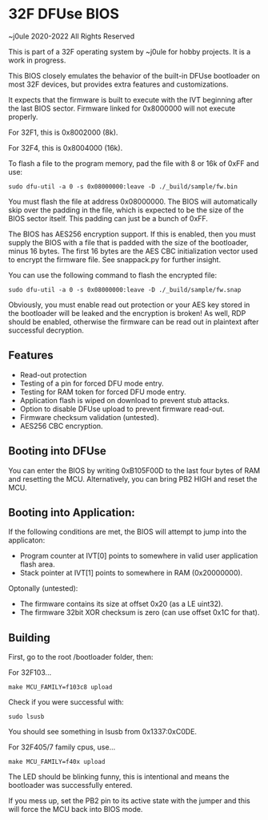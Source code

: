 # 32F DFUse BIOS

~j0ule 2020-2022 All Rights Reserved

This is part of a 32F operating 
system by ~j0ule for hobby projects. 
It is a work in progress.

This BIOS closely emulates the 
behavior of the built-in DFUse 
bootloader on most 32F devices, but 
provides extra features and 
customizations.

It expects that the firmware is 
built to execute with the IVT 
beginning after the last BIOS 
sector. Firmware linked for 
0x8000000 will not execute 
properly.

For 32F1, this is 0x8002000 (8k).

For 32F4, this is 0x8004000 (16k).

To flash a file to the program memory, 
pad the file with 8 or 16k of 0xFF 
and use:

    sudo dfu-util -a 0 -s 0x08000000:leave -D ./_build/sample/fw.bin

You must flash the file at address 
0x08000000. The BIOS will 
automatically skip over the padding 
in the file, which is expected to be 
the size of the BIOS sector itself. 
This padding can just be a bunch of 
0xFF. 

The BIOS has AES256 encryption 
support. If this is enabled, then you
must supply the BIOS with a 
file that is padded with the size 
of the bootloader, minus 16 bytes. 
The first 16 bytes are the AES CBC 
initialization vector used to encrypt 
the firmware file. See snappack.py 
for further insight.

You can use the following command 
to flash the encrypted file:

    sudo dfu-util -a 0 -s 0x08000000:leave -D ./_build/sample/fw.snap

Obviously, you must enable read out 
protection or your AES key stored 
in the bootloader will be leaked and 
the encryption is broken! As well, 
RDP should be enabled, otherwise 
the firmware can be read out in 
plaintext after successful 
decryption.


## Features

* Read-out protection
* Testing of a pin for forced DFU mode entry.
* Testing for RAM token for forced DFU mode entry.
* Application flash is wiped on download to prevent stub attacks.
* Option to disable DFUse upload to prevent firmware read-out.
* Firmware checksum validation (untested).
* AES256 CBC encryption.


## Booting into DFUse

You can enter the BIOS by writing 
0xB105F00D to the last four 
bytes of RAM and resetting the MCU. 
Alternatively, you can bring PB2 
HIGH and reset the MCU.


## Booting into Application:

If the following conditions are met, 
the BIOS will attempt to jump 
into the applicaton:

 * Program counter at IVT[0] points to somewhere in valid user application flash area.
 * Stack pointer at IVT[1] points to somewhere in RAM (0x20000000).

Optonally (untested):

 * The firmware contains its size at offset 0x20 (as a LE uint32).
 * The firmware 32bit XOR checksum is zero (can use offset 0x1C for that).


## Building

First, go to the root /bootloader 
folder, then:

For 32F103...

    make MCU_FAMILY=f103c8 upload
    
Check if you were successful with:

    sudo lsusb

You should see something in lsusb 
from 0x1337:0xC0DE. 

For 32F405/7 family cpus, use...

    make MCU_FAMILY=f40x upload

The LED should be blinking funny, 
this is intentional and means the 
bootloader was successfully entered.

If you mess up, set the PB2 pin to 
its active state with the jumper and 
this will force the MCU back into 
BIOS mode.
